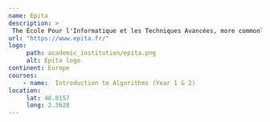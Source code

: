 ```yaml
---
name: Epita 
description: >
 The École Pour l'Informatique et les Techniques Avancées, more commonly known as EPITA, is a private French grande école specialized in the field of computer science and software engineering created in 1984 by Patrice Dumoucel. 
url: "https://www.epita.fr/"
logo:
     path: academic_institution/epita.png
     alt: Epita logo
continent: Europe
courses:
    - name:  Introduction to Algorithms (Year 1 & 2)
location:
     lat: 48.8157
     long: 2.3628
---
```

